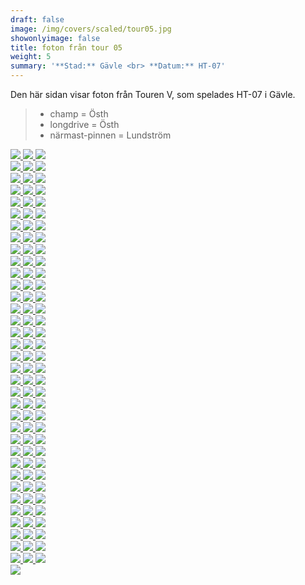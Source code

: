 ```yaml
---  
draft: false  
image: /img/covers/scaled/tour05.jpg  
showonlyimage: false  
title: foton från tour 05  
weight: 5  
summary: '**Stad:** Gävle <br> **Datum:** HT-07'  
---
```


Den här sidan visar foton från Touren V, som spelades HT-07 i Gävle.

> -   champ = Östh  
> -   longdrive = Östh  
> -   närmast-pinnen = Lundström

<div class="col-md-8"> <div class="row">  
<a href="/img/tour05/scaled/001.JPG" data-toggle="lightbox" data-gallery="example-gallery" class="col-sm-4">
<img src="/img/tour05/thumbs/001.JPG" class="img-fluid"> </a>  
<a href="/img/tour05/scaled/002.JPG" data-toggle="lightbox" data-gallery="example-gallery" class="col-sm-4">
<img src="/img/tour05/thumbs/002.JPG" class="img-fluid"> </a>  
<a href="/img/tour05/scaled/003.JPG" data-toggle="lightbox" data-gallery="example-gallery" class="col-sm-4">
<img src="/img/tour05/thumbs/003.JPG" class="img-fluid"> </a> </div>
<div class="row">  
<a href="/img/tour05/scaled/004.JPG" data-toggle="lightbox" data-gallery="example-gallery" class="col-sm-4">
<img src="/img/tour05/thumbs/004.JPG" class="img-fluid"> </a>  
<a href="/img/tour05/scaled/005.JPG" data-toggle="lightbox" data-gallery="example-gallery" class="col-sm-4">
<img src="/img/tour05/thumbs/005.JPG" class="img-fluid"> </a>  
<a href="/img/tour05/scaled/006.JPG" data-toggle="lightbox" data-gallery="example-gallery" class="col-sm-4">
<img src="/img/tour05/thumbs/006.JPG" class="img-fluid"> </a> </div>
<div class="row">  
<a href="/img/tour05/scaled/007.JPG" data-toggle="lightbox" data-gallery="example-gallery" class="col-sm-4">
<img src="/img/tour05/thumbs/007.JPG" class="img-fluid"> </a>  
<a href="/img/tour05/scaled/008.JPG" data-toggle="lightbox" data-gallery="example-gallery" class="col-sm-4">
<img src="/img/tour05/thumbs/008.JPG" class="img-fluid"> </a>  
<a href="/img/tour05/scaled/009.JPG" data-toggle="lightbox" data-gallery="example-gallery" class="col-sm-4">
<img src="/img/tour05/thumbs/009.JPG" class="img-fluid"> </a> </div>
<div class="row">  
<a href="/img/tour05/scaled/010.JPG" data-toggle="lightbox" data-gallery="example-gallery" class="col-sm-4">
<img src="/img/tour05/thumbs/010.JPG" class="img-fluid"> </a>  
<a href="/img/tour05/scaled/011.JPG" data-toggle="lightbox" data-gallery="example-gallery" class="col-sm-4">
<img src="/img/tour05/thumbs/011.JPG" class="img-fluid"> </a>  
<a href="/img/tour05/scaled/012.JPG" data-toggle="lightbox" data-gallery="example-gallery" class="col-sm-4">
<img src="/img/tour05/thumbs/012.JPG" class="img-fluid"> </a> </div>
<div class="row">  
<a href="/img/tour05/scaled/013.JPG" data-toggle="lightbox" data-gallery="example-gallery" class="col-sm-4">
<img src="/img/tour05/thumbs/013.JPG" class="img-fluid"> </a>  
<a href="/img/tour05/scaled/014.JPG" data-toggle="lightbox" data-gallery="example-gallery" class="col-sm-4">
<img src="/img/tour05/thumbs/014.JPG" class="img-fluid"> </a>  
<a href="/img/tour05/scaled/015.JPG" data-toggle="lightbox" data-gallery="example-gallery" class="col-sm-4">
<img src="/img/tour05/thumbs/015.JPG" class="img-fluid"> </a> </div>
<div class="row">  
<a href="/img/tour05/scaled/016.JPG" data-toggle="lightbox" data-gallery="example-gallery" class="col-sm-4">
<img src="/img/tour05/thumbs/016.JPG" class="img-fluid"> </a>  
<a href="/img/tour05/scaled/017.JPG" data-toggle="lightbox" data-gallery="example-gallery" class="col-sm-4">
<img src="/img/tour05/thumbs/017.JPG" class="img-fluid"> </a>  
<a href="/img/tour05/scaled/018.JPG" data-toggle="lightbox" data-gallery="example-gallery" class="col-sm-4">
<img src="/img/tour05/thumbs/018.JPG" class="img-fluid"> </a> </div>
<div class="row">  
<a href="/img/tour05/scaled/019.JPG" data-toggle="lightbox" data-gallery="example-gallery" class="col-sm-4">
<img src="/img/tour05/thumbs/019.JPG" class="img-fluid"> </a>  
<a href="/img/tour05/scaled/020.JPG" data-toggle="lightbox" data-gallery="example-gallery" class="col-sm-4">
<img src="/img/tour05/thumbs/020.JPG" class="img-fluid"> </a>  
<a href="/img/tour05/scaled/021.JPG" data-toggle="lightbox" data-gallery="example-gallery" class="col-sm-4">
<img src="/img/tour05/thumbs/021.JPG" class="img-fluid"> </a> </div>
<div class="row">  
<a href="/img/tour05/scaled/022.JPG" data-toggle="lightbox" data-gallery="example-gallery" class="col-sm-4">
<img src="/img/tour05/thumbs/022.JPG" class="img-fluid"> </a>  
<a href="/img/tour05/scaled/023.JPG" data-toggle="lightbox" data-gallery="example-gallery" class="col-sm-4">
<img src="/img/tour05/thumbs/023.JPG" class="img-fluid"> </a>  
<a href="/img/tour05/scaled/024.JPG" data-toggle="lightbox" data-gallery="example-gallery" class="col-sm-4">
<img src="/img/tour05/thumbs/024.JPG" class="img-fluid"> </a> </div>
<div class="row">  
<a href="/img/tour05/scaled/025.JPG" data-toggle="lightbox" data-gallery="example-gallery" class="col-sm-4">
<img src="/img/tour05/thumbs/025.JPG" class="img-fluid"> </a>  
<a href="/img/tour05/scaled/026.JPG" data-toggle="lightbox" data-gallery="example-gallery" class="col-sm-4">
<img src="/img/tour05/thumbs/026.JPG" class="img-fluid"> </a>  
<a href="/img/tour05/scaled/027.JPG" data-toggle="lightbox" data-gallery="example-gallery" class="col-sm-4">
<img src="/img/tour05/thumbs/027.JPG" class="img-fluid"> </a> </div>
<div class="row">  
<a href="/img/tour05/scaled/028.JPG" data-toggle="lightbox" data-gallery="example-gallery" class="col-sm-4">
<img src="/img/tour05/thumbs/028.JPG" class="img-fluid"> </a>  
<a href="/img/tour05/scaled/029.JPG" data-toggle="lightbox" data-gallery="example-gallery" class="col-sm-4">
<img src="/img/tour05/thumbs/029.JPG" class="img-fluid"> </a>  
<a href="/img/tour05/scaled/030.JPG" data-toggle="lightbox" data-gallery="example-gallery" class="col-sm-4">
<img src="/img/tour05/thumbs/030.JPG" class="img-fluid"> </a> </div>
<div class="row">  
<a href="/img/tour05/scaled/031.JPG" data-toggle="lightbox" data-gallery="example-gallery" class="col-sm-4">
<img src="/img/tour05/thumbs/031.JPG" class="img-fluid"> </a>  
<a href="/img/tour05/scaled/032.JPG" data-toggle="lightbox" data-gallery="example-gallery" class="col-sm-4">
<img src="/img/tour05/thumbs/032.JPG" class="img-fluid"> </a>  
<a href="/img/tour05/scaled/033.JPG" data-toggle="lightbox" data-gallery="example-gallery" class="col-sm-4">
<img src="/img/tour05/thumbs/033.JPG" class="img-fluid"> </a> </div>
<div class="row">  
<a href="/img/tour05/scaled/034.JPG" data-toggle="lightbox" data-gallery="example-gallery" class="col-sm-4">
<img src="/img/tour05/thumbs/034.JPG" class="img-fluid"> </a>  
<a href="/img/tour05/scaled/035.JPG" data-toggle="lightbox" data-gallery="example-gallery" class="col-sm-4">
<img src="/img/tour05/thumbs/035.JPG" class="img-fluid"> </a>  
<a href="/img/tour05/scaled/036.JPG" data-toggle="lightbox" data-gallery="example-gallery" class="col-sm-4">
<img src="/img/tour05/thumbs/036.JPG" class="img-fluid"> </a> </div>
<div class="row">  
<a href="/img/tour05/scaled/037.JPG" data-toggle="lightbox" data-gallery="example-gallery" class="col-sm-4">
<img src="/img/tour05/thumbs/037.JPG" class="img-fluid"> </a>  
<a href="/img/tour05/scaled/038.JPG" data-toggle="lightbox" data-gallery="example-gallery" class="col-sm-4">
<img src="/img/tour05/thumbs/038.JPG" class="img-fluid"> </a>  
<a href="/img/tour05/scaled/039.JPG" data-toggle="lightbox" data-gallery="example-gallery" class="col-sm-4">
<img src="/img/tour05/thumbs/039.JPG" class="img-fluid"> </a> </div>
<div class="row">  
<a href="/img/tour05/scaled/040.JPG" data-toggle="lightbox" data-gallery="example-gallery" class="col-sm-4">
<img src="/img/tour05/thumbs/040.JPG" class="img-fluid"> </a>  
<a href="/img/tour05/scaled/041.JPG" data-toggle="lightbox" data-gallery="example-gallery" class="col-sm-4">
<img src="/img/tour05/thumbs/041.JPG" class="img-fluid"> </a>  
<a href="/img/tour05/scaled/042.JPG" data-toggle="lightbox" data-gallery="example-gallery" class="col-sm-4">
<img src="/img/tour05/thumbs/042.JPG" class="img-fluid"> </a> </div>
<div class="row">  
<a href="/img/tour05/scaled/043.JPG" data-toggle="lightbox" data-gallery="example-gallery" class="col-sm-4">
<img src="/img/tour05/thumbs/043.JPG" class="img-fluid"> </a>  
<a href="/img/tour05/scaled/044.JPG" data-toggle="lightbox" data-gallery="example-gallery" class="col-sm-4">
<img src="/img/tour05/thumbs/044.JPG" class="img-fluid"> </a>  
<a href="/img/tour05/scaled/045.JPG" data-toggle="lightbox" data-gallery="example-gallery" class="col-sm-4">
<img src="/img/tour05/thumbs/045.JPG" class="img-fluid"> </a> </div>
<div class="row">  
<a href="/img/tour05/scaled/046.JPG" data-toggle="lightbox" data-gallery="example-gallery" class="col-sm-4">
<img src="/img/tour05/thumbs/046.JPG" class="img-fluid"> </a>  
<a href="/img/tour05/scaled/047.JPG" data-toggle="lightbox" data-gallery="example-gallery" class="col-sm-4">
<img src="/img/tour05/thumbs/047.JPG" class="img-fluid"> </a>  
<a href="/img/tour05/scaled/048.JPG" data-toggle="lightbox" data-gallery="example-gallery" class="col-sm-4">
<img src="/img/tour05/thumbs/048.JPG" class="img-fluid"> </a> </div>
<div class="row">  
<a href="/img/tour05/scaled/049.JPG" data-toggle="lightbox" data-gallery="example-gallery" class="col-sm-4">
<img src="/img/tour05/thumbs/049.JPG" class="img-fluid"> </a>  
<a href="/img/tour05/scaled/050.JPG" data-toggle="lightbox" data-gallery="example-gallery" class="col-sm-4">
<img src="/img/tour05/thumbs/050.JPG" class="img-fluid"> </a>  
<a href="/img/tour05/scaled/051.JPG" data-toggle="lightbox" data-gallery="example-gallery" class="col-sm-4">
<img src="/img/tour05/thumbs/051.JPG" class="img-fluid"> </a> </div>
<div class="row">  
<a href="/img/tour05/scaled/052.JPG" data-toggle="lightbox" data-gallery="example-gallery" class="col-sm-4">
<img src="/img/tour05/thumbs/052.JPG" class="img-fluid"> </a>  
<a href="/img/tour05/scaled/053.JPG" data-toggle="lightbox" data-gallery="example-gallery" class="col-sm-4">
<img src="/img/tour05/thumbs/053.JPG" class="img-fluid"> </a>  
<a href="/img/tour05/scaled/054.JPG" data-toggle="lightbox" data-gallery="example-gallery" class="col-sm-4">
<img src="/img/tour05/thumbs/054.JPG" class="img-fluid"> </a> </div>
<div class="row">  
<a href="/img/tour05/scaled/055.JPG" data-toggle="lightbox" data-gallery="example-gallery" class="col-sm-4">
<img src="/img/tour05/thumbs/055.JPG" class="img-fluid"> </a>  
<a href="/img/tour05/scaled/056.JPG" data-toggle="lightbox" data-gallery="example-gallery" class="col-sm-4">
<img src="/img/tour05/thumbs/056.JPG" class="img-fluid"> </a>  
<a href="/img/tour05/scaled/057.JPG" data-toggle="lightbox" data-gallery="example-gallery" class="col-sm-4">
<img src="/img/tour05/thumbs/057.JPG" class="img-fluid"> </a> </div>
<div class="row">  
<a href="/img/tour05/scaled/058.JPG" data-toggle="lightbox" data-gallery="example-gallery" class="col-sm-4">
<img src="/img/tour05/thumbs/058.JPG" class="img-fluid"> </a>  
<a href="/img/tour05/scaled/059.JPG" data-toggle="lightbox" data-gallery="example-gallery" class="col-sm-4">
<img src="/img/tour05/thumbs/059.JPG" class="img-fluid"> </a>  
<a href="/img/tour05/scaled/060.JPG" data-toggle="lightbox" data-gallery="example-gallery" class="col-sm-4">
<img src="/img/tour05/thumbs/060.JPG" class="img-fluid"> </a> </div>
<div class="row">  
<a href="/img/tour05/scaled/061.JPG" data-toggle="lightbox" data-gallery="example-gallery" class="col-sm-4">
<img src="/img/tour05/thumbs/061.JPG" class="img-fluid"> </a>  
<a href="/img/tour05/scaled/062.JPG" data-toggle="lightbox" data-gallery="example-gallery" class="col-sm-4">
<img src="/img/tour05/thumbs/062.JPG" class="img-fluid"> </a>  
<a href="/img/tour05/scaled/063.JPG" data-toggle="lightbox" data-gallery="example-gallery" class="col-sm-4">
<img src="/img/tour05/thumbs/063.JPG" class="img-fluid"> </a> </div>
<div class="row">  
<a href="/img/tour05/scaled/064.JPG" data-toggle="lightbox" data-gallery="example-gallery" class="col-sm-4">
<img src="/img/tour05/thumbs/064.JPG" class="img-fluid"> </a>  
<a href="/img/tour05/scaled/065.JPG" data-toggle="lightbox" data-gallery="example-gallery" class="col-sm-4">
<img src="/img/tour05/thumbs/065.JPG" class="img-fluid"> </a>  
<a href="/img/tour05/scaled/066.JPG" data-toggle="lightbox" data-gallery="example-gallery" class="col-sm-4">
<img src="/img/tour05/thumbs/066.JPG" class="img-fluid"> </a> </div>
<div class="row">  
<a href="/img/tour05/scaled/067.JPG" data-toggle="lightbox" data-gallery="example-gallery" class="col-sm-4">
<img src="/img/tour05/thumbs/067.JPG" class="img-fluid"> </a>  
<a href="/img/tour05/scaled/068.JPG" data-toggle="lightbox" data-gallery="example-gallery" class="col-sm-4">
<img src="/img/tour05/thumbs/068.JPG" class="img-fluid"> </a>  
<a href="/img/tour05/scaled/069.JPG" data-toggle="lightbox" data-gallery="example-gallery" class="col-sm-4">
<img src="/img/tour05/thumbs/069.JPG" class="img-fluid"> </a> </div>
<div class="row">  
<a href="/img/tour05/scaled/070.JPG" data-toggle="lightbox" data-gallery="example-gallery" class="col-sm-4">
<img src="/img/tour05/thumbs/070.JPG" class="img-fluid"> </a>  
<a href="/img/tour05/scaled/071.JPG" data-toggle="lightbox" data-gallery="example-gallery" class="col-sm-4">
<img src="/img/tour05/thumbs/071.JPG" class="img-fluid"> </a>  
<a href="/img/tour05/scaled/072.JPG" data-toggle="lightbox" data-gallery="example-gallery" class="col-sm-4">
<img src="/img/tour05/thumbs/072.JPG" class="img-fluid"> </a> </div>
<div class="row">  
<a href="/img/tour05/scaled/073.JPG" data-toggle="lightbox" data-gallery="example-gallery" class="col-sm-4">
<img src="/img/tour05/thumbs/073.JPG" class="img-fluid"> </a>  
<a href="/img/tour05/scaled/074.JPG" data-toggle="lightbox" data-gallery="example-gallery" class="col-sm-4">
<img src="/img/tour05/thumbs/074.JPG" class="img-fluid"> </a>  
<a href="/img/tour05/scaled/075.JPG" data-toggle="lightbox" data-gallery="example-gallery" class="col-sm-4">
<img src="/img/tour05/thumbs/075.JPG" class="img-fluid"> </a> </div>
<div class="row">  
<a href="/img/tour05/scaled/076.JPG" data-toggle="lightbox" data-gallery="example-gallery" class="col-sm-4">
<img src="/img/tour05/thumbs/076.JPG" class="img-fluid"> </a>  
<a href="/img/tour05/scaled/077.JPG" data-toggle="lightbox" data-gallery="example-gallery" class="col-sm-4">
<img src="/img/tour05/thumbs/077.JPG" class="img-fluid"> </a>  
<a href="/img/tour05/scaled/078.JPG" data-toggle="lightbox" data-gallery="example-gallery" class="col-sm-4">
<img src="/img/tour05/thumbs/078.JPG" class="img-fluid"> </a> </div>
<div class="row">  
<a href="/img/tour05/scaled/079.JPG" data-toggle="lightbox" data-gallery="example-gallery" class="col-sm-4">
<img src="/img/tour05/thumbs/079.JPG" class="img-fluid"> </a>  
<a href="/img/tour05/scaled/080.JPG" data-toggle="lightbox" data-gallery="example-gallery" class="col-sm-4">
<img src="/img/tour05/thumbs/080.JPG" class="img-fluid"> </a>  
<a href="/img/tour05/scaled/081.JPG" data-toggle="lightbox" data-gallery="example-gallery" class="col-sm-4">
<img src="/img/tour05/thumbs/081.JPG" class="img-fluid"> </a> </div>
<div class="row">  
<a href="/img/tour05/scaled/082.JPG" data-toggle="lightbox" data-gallery="example-gallery" class="col-sm-4">
<img src="/img/tour05/thumbs/082.JPG" class="img-fluid"> </a>  
<a href="/img/tour05/scaled/083.JPG" data-toggle="lightbox" data-gallery="example-gallery" class="col-sm-4">
<img src="/img/tour05/thumbs/083.JPG" class="img-fluid"> </a>  
<a href="/img/tour05/scaled/084.JPG" data-toggle="lightbox" data-gallery="example-gallery" class="col-sm-4">
<img src="/img/tour05/thumbs/084.JPG" class="img-fluid"> </a> </div>
<div class="row">  
<a href="/img/tour05/scaled/085.JPG" data-toggle="lightbox" data-gallery="example-gallery" class="col-sm-4">
<img src="/img/tour05/thumbs/085.JPG" class="img-fluid"> </a>  
<a href="/img/tour05/scaled/086.JPG" data-toggle="lightbox" data-gallery="example-gallery" class="col-sm-4">
<img src="/img/tour05/thumbs/086.JPG" class="img-fluid"> </a>  
<a href="/img/tour05/scaled/087.JPG" data-toggle="lightbox" data-gallery="example-gallery" class="col-sm-4">
<img src="/img/tour05/thumbs/087.JPG" class="img-fluid"> </a> </div>
<div class="row">  
<a href="/img/tour05/scaled/088.JPG" data-toggle="lightbox" data-gallery="example-gallery" class="col-sm-4">
<img src="/img/tour05/thumbs/088.JPG" class="img-fluid"> </a>  
<a href="/img/tour05/scaled/089.JPG" data-toggle="lightbox" data-gallery="example-gallery" class="col-sm-4">
<img src="/img/tour05/thumbs/089.JPG" class="img-fluid"> </a>  
<a href="/img/tour05/scaled/090.JPG" data-toggle="lightbox" data-gallery="example-gallery" class="col-sm-4">
<img src="/img/tour05/thumbs/090.JPG" class="img-fluid"> </a> </div>
<div class="row">  
<a href="/img/tour05/scaled/091.JPG" data-toggle="lightbox" data-gallery="example-gallery" class="col-sm-4">
<img src="/img/tour05/thumbs/091.JPG" class="img-fluid"> </a>  
<a href="/img/tour05/scaled/092.JPG" data-toggle="lightbox" data-gallery="example-gallery" class="col-sm-4">
<img src="/img/tour05/thumbs/092.JPG" class="img-fluid"> </a>  
<a href="/img/tour05/scaled/093.JPG" data-toggle="lightbox" data-gallery="example-gallery" class="col-sm-4">
<img src="/img/tour05/thumbs/093.JPG" class="img-fluid"> </a> </div>
<div class="row">  
<a href="/img/tour05/scaled/094.JPG" data-toggle="lightbox" data-gallery="example-gallery" class="col-sm-4">
<img src="/img/tour05/thumbs/094.JPG" class="img-fluid"> </a>  
<a href="/img/tour05/scaled/095.JPG" data-toggle="lightbox" data-gallery="example-gallery" class="col-sm-4">
<img src="/img/tour05/thumbs/095.JPG" class="img-fluid"> </a>  
<a href="/img/tour05/scaled/096.JPG" data-toggle="lightbox" data-gallery="example-gallery" class="col-sm-4">
<img src="/img/tour05/thumbs/096.JPG" class="img-fluid"> </a> </div>
<div class="row">  
<a href="/img/tour05/scaled/097.JPG" data-toggle="lightbox" data-gallery="example-gallery" class="col-sm-4">
<img src="/img/tour05/thumbs/097.JPG" class="img-fluid"> </a>  
<a href="/img/tour05/scaled/098.JPG" data-toggle="lightbox" data-gallery="example-gallery" class="col-sm-4">
<img src="/img/tour05/thumbs/098.JPG" class="img-fluid"> </a>  
<a href="/img/tour05/scaled/099.JPG" data-toggle="lightbox" data-gallery="example-gallery" class="col-sm-4">
<img src="/img/tour05/thumbs/099.JPG" class="img-fluid"> </a> </div>
<div class="row">  
<a href="/img/tour05/scaled/100.JPG" data-toggle="lightbox" data-gallery="example-gallery" class="col-sm-4">
<img src="/img/tour05/thumbs/100.JPG" class="img-fluid"> </a>  
<a href="/img/tour05/scaled/101.JPG" data-toggle="lightbox" data-gallery="example-gallery" class="col-sm-4">
<img src="/img/tour05/thumbs/101.JPG" class="img-fluid"> </a>  
<a href="/img/tour05/scaled/102.JPG" data-toggle="lightbox" data-gallery="example-gallery" class="col-sm-4">
<img src="/img/tour05/thumbs/102.JPG" class="img-fluid"> </a> </div>
<div class="row">  
<a href="/img/tour05/scaled/103.JPG" data-toggle="lightbox" data-gallery="example-gallery" class="col-sm-4">
<img src="/img/tour05/thumbs/103.JPG" class="img-fluid"> </a>  
<a href="/img/tour05/scaled/104.JPG" data-toggle="lightbox" data-gallery="example-gallery" class="col-sm-4">
<img src="/img/tour05/thumbs/104.JPG" class="img-fluid"> </a>  
<a href="/img/tour05/scaled/105.JPG" data-toggle="lightbox" data-gallery="example-gallery" class="col-sm-4">
<img src="/img/tour05/thumbs/105.JPG" class="img-fluid"> </a> </div>
<div class="row">  
<a href="/img/tour05/scaled/106.JPG" data-toggle="lightbox" data-gallery="example-gallery" class="col-sm-4">
<img src="/img/tour05/thumbs/106.JPG" class="img-fluid"> </a> </div>
</div>
